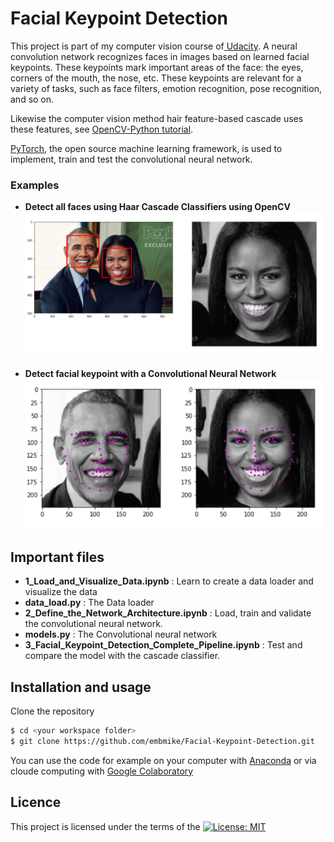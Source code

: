 # Facial Keypoint Detection
This project is part of my computer vision course of[ Udacity](https://www.udacity.com/course/computer-vision-nanodegree--nd891). A neural convolution network recognizes faces in images based on learned facial keypoints. 
These keypoints mark important areas of the face: the eyes, corners of the mouth, the nose, etc. These keypoints are relevant for a variety of tasks, such as face filters, emotion recognition, pose recognition, and so on. 

Likewise the computer vision method hair feature-based cascade uses these features, see [OpenCV-Python tutorial](https://opencv-python-tutroals.readthedocs.io/en/latest/py_tutorials/py_objdetect/py_face_detection/py_face_detection.html).

[PyTorch](https://pytorch.org/), the open source machine learning framework, is used to implement, train and test the convolutional neural network.
    
    
### Examples

+ **Detect all faces using Haar Cascade Classifiers using OpenCV**
![Cascade Classifiers Images](/output_images/cascade_classifier.png "Detect all faces using Haar Cascade Classifiers using OpenCV")   

+ **Detect facial keypoint with a Convolutional Neural Network**
![CNN Images](/output_images/cnn_persons.png "Detect facial keypoint with a Convolutional Neural Network")
   
   
## Important files
- **1_Load_and_Visualize_Data.ipynb** : Learn to create a data loader and visualize the data
- **data_load.py** : The Data loader
- **2_Define_the_Network_Architecture.ipynb** : Load, train and validate the convolutional neural network.
- **models.py** : The Convolutional neural network
- **3_Facial_Keypoint_Detection_Complete_Pipeline.ipynb** : Test and compare the model with the cascade classifier.
    
    
## Installation and usage
Clone the repository
```sh
$ cd <your workspace folder>
$ git clone https://github.com/embmike/Facial-Keypoint-Detection.git
```

You can use the code for example on your computer with [Anaconda](https://www.anaconda.com/) or via cloude computing with [Google Colaboratory](https://colab.research.google.com/)
    
    
## Licence
This project is licensed under the terms of the [![License: MIT](https://img.shields.io/badge/License-MIT-yellow.svg)](https://opensource.org/licenses/MIT)
